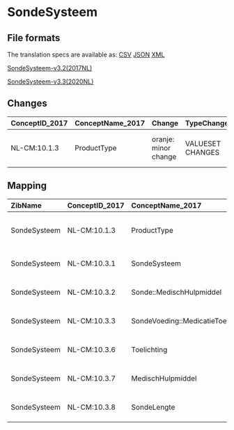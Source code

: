 # SondeSysteem
## File formats

The translation specs are available as: 
[CSV](../csv/SondeSysteem.csv) [JSON](../json/SondeSysteem.json) [XML](../xml/SondeSysteem.xml)



[SondeSysteem-v3.2(2017NL)](https://zibs.nl/wiki/SondeSysteem-v3.2(2017NL))

[SondeSysteem-v3.3(2020NL)](https://zibs.nl/wiki/SondeSysteem-v3.3(2020NL))









## Changes

| ConceptID_2017   | ConceptName_2017   | Change               | TypeChange       | Impact_heen   | TRANSLATIE_spec_heen                                        | Impact_terug   | TRANSLATIE_spec_terug                                       | Omschrijving                             |
|:-----------------|:-------------------|:---------------------|:-----------------|:--------------|:------------------------------------------------------------|:---------------|:------------------------------------------------------------|:-----------------------------------------|
| NL-CM:10.1.3     | ProductType        | oranje: minor change | VALUESET CHANGES | Low           | existing valueset [valuesetname] changed in [baseline 2020] | Medium         | existing valueset [valuesetname] changed in [baseline 2020] | Deprecated item in waardelijst vervangen |

## Mapping

| ZibName      | ConceptID_2017   | ConceptName_2017                   | Codelists_2017     | Change                  | ConceptID_2020   | ConceptName_2020                   | Codelists_2020     | Bits    | Omschrijving                             | TypeChange       | Impact_heen   | TRANSLATIE_spec_heen                                        | Impact_terug   | TRANSLATIE_spec_terug                                       |
|:-------------|:-----------------|:-----------------------------------|:-------------------|:------------------------|:-----------------|:-----------------------------------|:-------------------|:--------|:-----------------------------------------|:-----------------|:--------------|:------------------------------------------------------------|:---------------|:------------------------------------------------------------|
| SondeSysteem | NL-CM:10.1.3     | ProductType                        | SondeTypeCodelijst | oranje: minor change    | NL-CM:10.1.3     | ProductType                        | SondeTypeCodelijst | ZIB-732 | Deprecated item in waardelijst vervangen | VALUESET CHANGES | Low           | existing valueset [valuesetname] changed in [baseline 2020] | Medium         | existing valueset [valuesetname] changed in [baseline 2020] |
| SondeSysteem | NL-CM:10.3.1     | SondeSysteem                       |                    | groen: geen wijzigingen | NL-CM:10.3.1     | SondeSysteem                       |                    |         |                                          |                  |               |                                                             |                |                                                             |
| SondeSysteem | NL-CM:10.3.2     | Sonde::MedischHulpmiddel           |                    | groen: geen wijzigingen | NL-CM:10.3.2     | Sonde::MedischHulpmiddel           |                    |         |                                          |                  |               |                                                             |                |                                                             |
| SondeSysteem | NL-CM:10.3.3     | SondeVoeding::MedicatieToediening2 |                    | groen: geen wijzigingen | NL-CM:10.3.3     | SondeVoeding::MedicatieToediening2 |                    |         |                                          |                  |               |                                                             |                |                                                             |
| SondeSysteem | NL-CM:10.3.6     | Toelichting                        |                    | groen: geen wijzigingen | NL-CM:10.3.6     | Toelichting                        |                    |         |                                          |                  |               |                                                             |                |                                                             |
| SondeSysteem | NL-CM:10.3.7     | MedischHulpmiddel                  |                    | groen: geen wijzigingen | NL-CM:10.3.7     | MedischHulpmiddel                  |                    |         |                                          |                  |               |                                                             |                |                                                             |
| SondeSysteem | NL-CM:10.3.8     | SondeLengte                        |                    | groen: geen wijzigingen | NL-CM:10.3.8     | SondeLengte                        |                    |         |                                          |                  |               |                                                             |                |                                                             |


